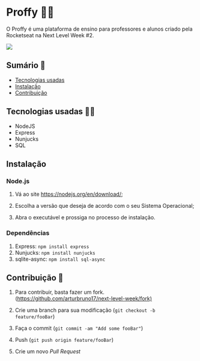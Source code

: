 # Proffy 👨‍🏫

O Proffy é uma plataforma de ensino para professores e alunos criado pela Rocketseat na Next Level Week #2.

<img src="https://user-images.githubusercontent.com/59144771/91718718-54ccf380-eb6a-11ea-8210-b2f9a285d264.PNG">

## Sumário 📑

- [Tecnologias usadas](https://github.com/arturbruno17/proffy-nlw2#-tecnologias-usadas-)
- [Instalação](https://github.com/arturbruno17/proffy-nlw2#instala%C3%A7%C3%A3o)
- [Contribuição](https://github.com/arturbruno17/proffy-nlw2#contribui%C3%A7%C3%A3o-)

## Tecnologias usadas 👨‍💻

- NodeJS
- Express
- Nunjucks
- SQL

## Instalação

### Node.js

1. Vá ao site <https://nodejs.org/en/download/>;

2. Escolha a versão que deseja de acordo com o seu Sistema Operacional;

3. Abra o executável e prossiga no processo de instalação.

### Dependências

1. Express: `npm install express`
3. Nunjucks: `npm install nunjucks`
4. sqlite-async: `npm install sql-async`

## Contribuição 💪

1. Para contribuir, basta fazer um fork. 
(<https://github.com/arturbruno17/next-level-week/fork)>

2. Crie uma branch para sua modificação
(`git checkout -b feature/fooBar`)

3. Faça o commit
(`git commit -am "Add some fooBar"`)

4. Push
(`git push origin feature/fooBar`)

5. Crie um novo *Pull Request*
